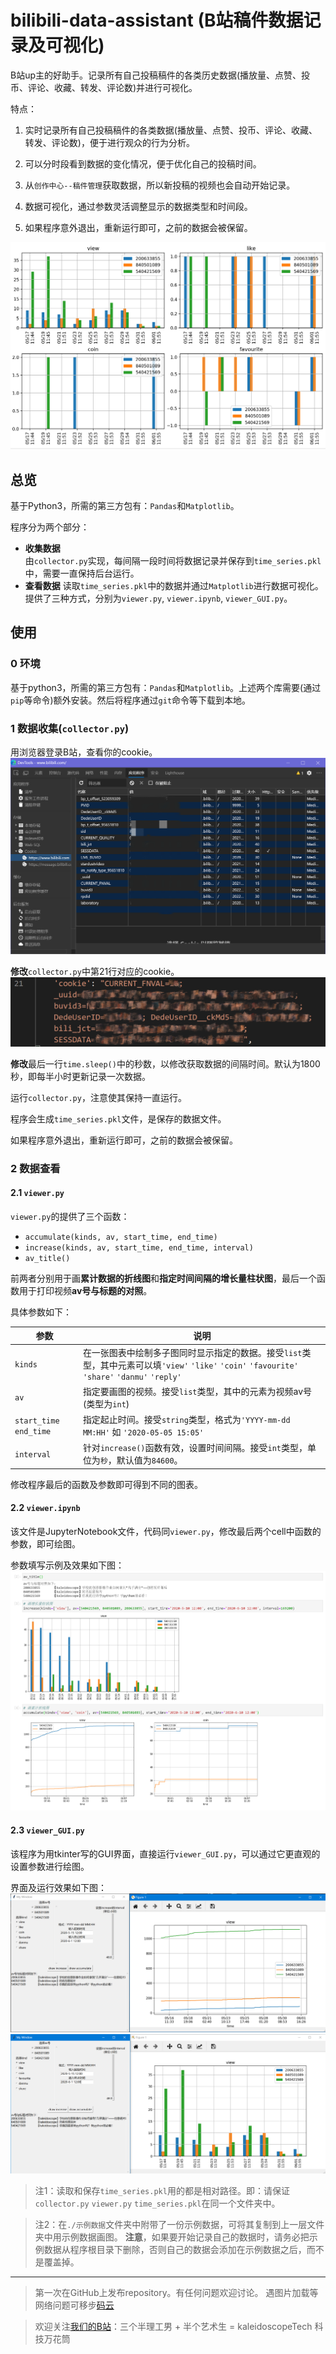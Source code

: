 # bilibili-data-assistant (B站稿件数据记录及可视化)
B站up主的好助手。记录所有自己投稿稿件的各类历史数据(播放量、点赞、投币、评论、收藏、转发、评论数)并进行可视化。

特点：
1. 实时记录所有自己投稿稿件的各类数据(播放量、点赞、投币、评论、收藏、转发、评论数)，便于进行观众的行为分析。

2. 可以分时段看到数据的变化情况，便于优化自己的投稿时间。

3. 从`创作中心--稿件管理`获取数据，所以新投稿的视频也会自动开始记录。

4. 数据可视化，通过参数灵活调整显示的数据类型和时间段。

5. 如果程序意外退出，重新运行即可，之前的数据会被保留。

![avatar](./readme_pic/pic1.png)
## 总览
基于Python3，所需的第三方包有：`Pandas`和`Matplotlib`。

程序分为两个部分：
- **收集数据**  
由`collector.py`实现，每间隔一段时间将数据记录并保存到`time_series.pkl`中，需要一直保持后台运行。  
- **查看数据**
读取`time_series.pkl`中的数据并通过`Matplotlib`进行数据可视化。
提供了三种方式，分别为`viewer.py`, `viewer.ipynb`, `viewer_GUI.py`。

## 使用
### 0 环境
基于python3，所需的第三方包有：`Pandas`和`Matplotlib`。上述两个库需要(通过`pip`等命令)额外安装。然后将程序通过`git`命令等下载到本地。

### 1 数据收集(`collector.py`)
用浏览器登录B站，查看你的cookie。
![avatar](./readme_pic/pic2.png)

**修改**`collector.py`中第21行对应的cookie。
![avatar](./readme_pic/pic4.png)

**修改**最后一行`time.sleep()`中的秒数，以修改获取数据的间隔时间。默认为1800秒，即每半小时更新记录一次数据。

运行`collector.py`，注意使其保持一直运行。

程序会生成`time_series.pkl`文件，是保存的数据文件。

如果程序意外退出，重新运行即可，之前的数据会被保留。

### 2 数据查看

#### 2.1 `viewer.py`
`viewer.py`的提供了三个函数：
- `accumulate(kinds, av, start_time, end_time)`
- `increase(kinds, av, start_time, end_time, interval)`
- `av_title()`

前两者分别用于画**累计数据的折线图**和**指定时间间隔的增长量柱状图**，最后一个函数用于打印视频**av号与标题的对照**。

具体参数如下：

|参数|说明|
|---|---|
|`kinds`|在一张图表中绘制多子图同时显示指定的数据。接受`list`类型，其中元素可以填`'view'` `'like'` `'coin'` `'favourite'` `'share'` `'danmu'` `'reply'`|
|`av`|指定要画图的视频。接受`list`类型，其中的元素为视频av号(类型为`int`)|
|`start_time` `end_time`|指定起止时间。接受`string`类型，格式为`'YYYY-mm-dd MM:HH'` 如 `'2020-05-05 15:05'`|
|`interval`|针对`increase()`函数有效，设置时间间隔。接受`int`类型，单位为`秒`，默认值为`84600`。|

修改程序最后的函数及参数即可得到不同的图表。

#### 2.2 `viewer.ipynb`
该文件是JupyterNotebook文件，代码同`viewer.py`，修改最后两个cell中函数的参数，即可绘图。

参数填写示例及效果如下图：
![avatar](./readme_pic/ipynb.png)




#### 2.3 `viewer_GUI.py`
该程序为用tkinter写的GUI界面，直接运行`viewer_GUI.py`，可以通过它更直观的设置参数进行绘图。

界面及运行效果如下图：
![avatar](./readme_pic/gui_accumulate.png)
![avatar](./readme_pic/gui_increase.png)


> 注1：读取和保存`time_series.pkl`用的都是相对路径。即：请保证`collector.py` `viewer.py` `time_series.pkl`在同一个文件夹中。

> 注2：在`./示例数据`文件夹中附带了一份示例数据，可将其复制到上一层文件夹中用示例数据画图。
**注意**，如果要开始记录自己的数据时，请务必把示例数据从程序根目录下删除，否则自己的数据会添加在示例数据之后，而不是覆盖掉。

---
> 第一次在GitHub上发布repository。有任何问题欢迎讨论。
遇图片加载等网络问题可移步[码云](https://gitee.com/littlePING/bilibili-data-assistant/tree/master)

> 欢迎关注[我们的B站](http://lizhiping.top/jump.html)：三个半理工男 + 半个艺术生 = kaleidoscopeTech 科技万花筒